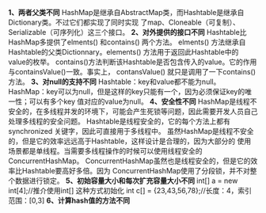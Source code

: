 **1、两者父类不同**
HashMap是继承自AbstractMap类，而Hashtable是继承自Dictionary类。不过它们都实现了同时实现
了map、Cloneable（可复制）、Serializable（可序列化）这三个接口。
**2、对外提供的接口不同**
Hashtable比HashMap多提供了elments() 和contains() 两个方法。
elments() 方法继承自Hashtable的父类Dictionnary。elements() 方法用于返回此Hashtable中的
value的枚举。
contains()方法判断该Hashtable是否包含传入的value。它的作用与containsValue()一致。事实上，
contansValue() 就只是调用了一下contains() 方法。
**3、对null的支持不同**
Hashtable：key和value都不能为null。
HashMap：key可以为null，但是这样的key只能有一个，因为必须保证key的唯一性；可以有多个key
值对应的value为null。
**4、安全性不同**
HashMap是线程不安全的，在多线程并发的环境下，可能会产生死锁等问题，因此需要开发人员自己
处理多线程的安全问题。
Hashtable是线程安全的，它的每个方法上都有synchronized 关键字，因此可直接用于多线程中。
虽然HashMap是线程不安全的，但是它的效率远远高于Hashtable，这样设计是合理的，因为大部分的
使用场景都是单线程。当需要多线程操作的时候可以使用线程安全的ConcurrentHashMap。
ConcurrentHashMap虽然也是线程安全的，但是它的效率比Hashtable要高好多倍。因为
ConcurrentHashMap使用了分段锁，并不对整个数据进行锁定。
**5、初始容量大小和每次扩充容量大小不同**
int[] a = new int[4];//推介使用int[] 这种方式初始化
int c[] = {23,43,56,78};//长度：4，索引范围：[0,3]
**6、计算hash值的方法不同**